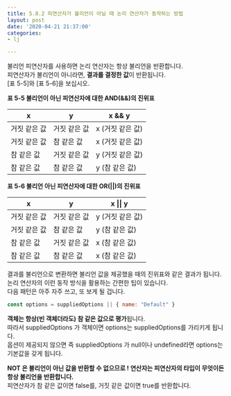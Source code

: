 ```yaml
---
title: 5.8.2 피연산자가 불리언이 아닐 때 논리 연산자가 동작하는 방법
layout: post
date: '2020-04-21 21:37:00'
categories:
- lj

---
```


불리언 피연산자를 사용하면 논리 연산자는 항상 불리언을 반환합니다.  
피연산자가 불리언이 아니라면, **결과를 결정한 값**이 반환됩니다.  
[표 5-5]와 [표 5-6]을 보십시오.

**표 5-5 불리언이 아닌 피연산자에 대한 AND(&&)의 진위표**

| x | y | x && y |
|--|---|---------|
| 거짓 같은 값 | 거짓 같은 값 | x (거짓 같은 값) |
| 거짓 같은 값 | 참 같은 값 | x (거짓 같은 값) |
| 참 같은 값 | 거짓 같은 값 | y (거짓 같은 값) |
| 참 같은 값 | 참 같은 값 | y (참 같은 값) |

**표 5-6 불리언 아닌 피연산자에 대한 OR(\|\|)의 진위표**

| x | y | x \|\| y |
|---|---|--------|
| 거짓 같은 값 | 거짓 같은 값 | y (거짓 같은 값) |
| 거짓 같은 값 | 참 같은 값 | y (참 같은 값) |
| 참 같은 값 | 거짓 같은 값 | x (참 같은 값) |
| 참 같은 값 | 참 같은 값 | x (참 같은 값) |

결과를 불리언으로 변환하면 불리언 값을 제공했을 때의 진위표와 같은 결과가 됩니다.  
논리 연산자의 이런 동작 방식을 활용하는 간편한 팁이 있습니다.  
다음 패턴은 아주 자주 쓰고, 또 보게 될 겁니다.

```javascript
const options = suppliedOptions || { name: "Default" }
```

**객체는 항상(빈 객체더라도) 참 같은 값으로 평가**됩니다.  
따라서 suppliedOptions 가 객체이면 options는 suppliedOptions를 가리키게 됩니다.  
옵션이 제공되지 않으면 즉 suppliedOptions 가 null이나 undefined라면 options는 기본값을 갖게 됩니다.

**NOT 은 불리언이 아닌 값을 반환할 수 없으므로 ! 연산자는 피연산자의 타입이 무엇이든 항상 불리언을 반환합니다.**  
피연산자가 참 같은 값이면 false를, 거짓 같은 값이면 true를 반환합니다.